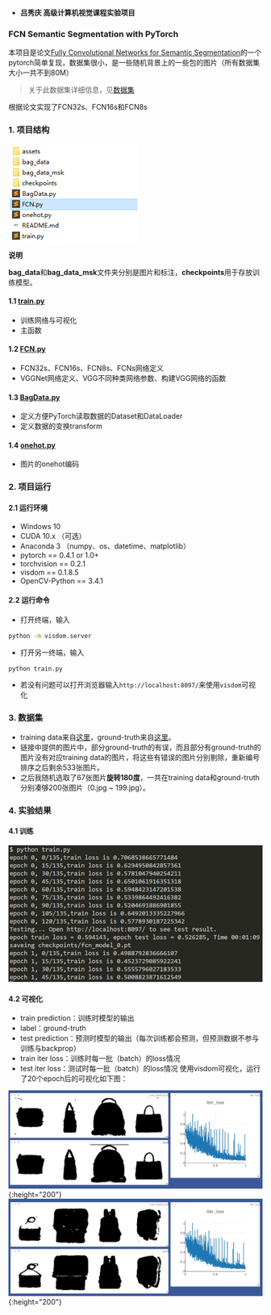 * **吕秀庆 高级计算机视觉课程实验项目**
###  **FCN Semantic Segmentation with PyTorch**

本项目是论文[Fully Convolutional Networks for Semantic Segmentation](http://arxiv.org/abs/1411.4038)的一个pytorch简单复现，数据集很小，是一些随机背景上的一些包的图片（所有数据集大小一共不到80M）

> 关于此数据集详细信息，见[数据集](#数据集)

根据论文实现了FCN32s、FCN16s和FCN8s

### 1. 项目结构

![项目结构](assets/pro.png)

**说明**

**bag_data**和**bag_data_msk**文件夹分别是图片和标注，**checkpoints**用于存放训练模型。

#### 1.1 [train.py](train.py)

* 训练网络与可视化
* 主函数

#### 1.2 [FCN.py](FCN.py)

* FCN32s、FCN16s、FCN8s、FCNs网络定义
* VGGNet网络定义、VGG不同种类网络参数、构建VGG网络的函数

#### 1.3 [BagData.py](BagData.py)

* 定义方便PyTorch读取数据的Dataset和DataLoader
* 定义数据的变换transform

#### 1.4 [onehot.py](onehot.py)

* 图片的onehot编码

### 2. 项目运行

#### 2.1 运行环境

* Windows 10
* CUDA 10.x （可选）
* Anaconda 3 （numpy、os、datetime、matplotlib）
* pytorch == 0.4.1 or 1.0+
* torchvision == 0.2.1
* visdom == 0.1.8.5
* OpenCV-Python == 3.4.1

#### 2.2 运行命令

* 打开终端，输入
```sh
python -m visdom.server
```
* 打开另一终端，输入
```sh
python train.py
```
* 若没有问题可以打开浏览器输入`http://localhost:8097/`来使用`visdom`可视化


### 3. 数据集

* training data来自[这里](https://github.com/yunlongdong/FCN-pytorch-easiest/tree/master/last)，ground-truth来自[这里](https://github.com/yunlongdong/FCN-pytorch-easiest/tree/master/last_msk)。
* 链接中提供的图片中，部分ground-truth的有误，而且部分有ground-truth的图片没有对应training data的图片，将这些有错误的图片分别剔除，重新编号排序之后剩余533张图片。
* 之后我随机选取了67张图片**旋转180度**，一共在training data和ground-truth分别凑够200张图片（0.jpg ~ 199.jpg）。

### 4. 实验结果
#### 4.1 训练

![训练细节](assets/train.jpg)

#### 4.2 可视化
* train prediction：训练时模型的输出
* label：ground-truth
* test prediction：预测时模型的输出（每次训练都会预测，但预测数据不参与训练与backprop）
* train iter loss：训练时每一批（batch）的loss情况
* test iter loss：测试时每一批（batch）的loss情况
使用visdom可视化，运行了20个epoch后的可视化如下图：

![可视化1](assets/vis1.jpg){:height="200"}
![可视化2](assets/vis2.jpg){:height="200"}



